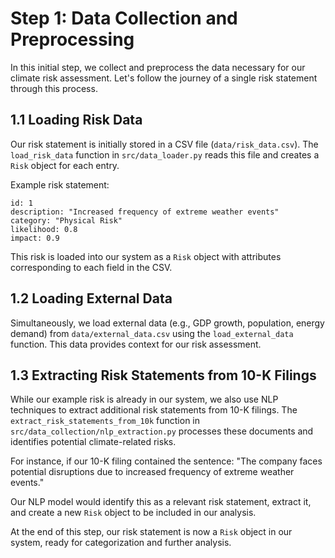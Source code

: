 # Step 1: Data Collection and Preprocessing

In this initial step, we collect and preprocess the data necessary for our climate risk assessment. Let's follow the journey of a single risk statement through this process.

## 1.1 Loading Risk Data

Our risk statement is initially stored in a CSV file (`data/risk_data.csv`). The `load_risk_data` function in `src/data_loader.py` reads this file and creates a `Risk` object for each entry.

Example risk statement:
```
id: 1
description: "Increased frequency of extreme weather events"
category: "Physical Risk"
likelihood: 0.8
impact: 0.9
```

This risk is loaded into our system as a `Risk` object with attributes corresponding to each field in the CSV.

## 1.2 Loading External Data

Simultaneously, we load external data (e.g., GDP growth, population, energy demand) from `data/external_data.csv` using the `load_external_data` function. This data provides context for our risk assessment.

## 1.3 Extracting Risk Statements from 10-K Filings

While our example risk is already in our system, we also use NLP techniques to extract additional risk statements from 10-K filings. The `extract_risk_statements_from_10k` function in `src/data_collection/nlp_extraction.py` processes these documents and identifies potential climate-related risks.

For instance, if our 10-K filing contained the sentence:
"The company faces potential disruptions due to increased frequency of extreme weather events."

Our NLP model would identify this as a relevant risk statement, extract it, and create a new `Risk` object to be included in our analysis.

At the end of this step, our risk statement is now a `Risk` object in our system, ready for categorization and further analysis.